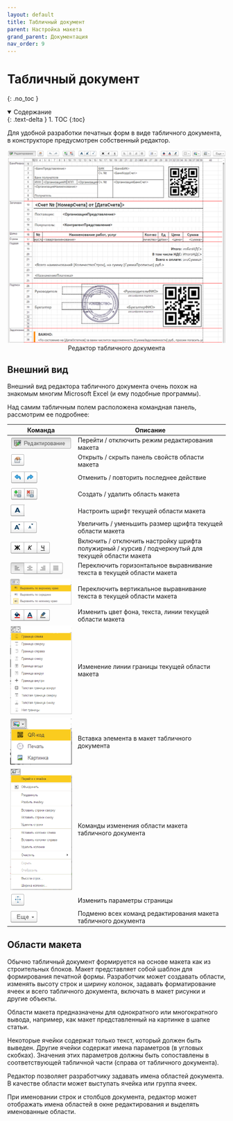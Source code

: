 ```yaml
---
layout: default
title: Табличный документ
parent: Настройка макета
grand_parent: Документация
nav_order: 9
--- 
```


# Табличный документ
{: .no_toc }

<details open markdown="block">
  <summary>
    Содержание
  </summary>
  {: .text-delta }
1. TOC
{:toc}
</details>

Для удобной разработки печатных форм в виде табличного документа, в конструкторе предусмотрен собственный редактор.

<p align="center">
    <a href="./../img/ch_02/48_tbl_1.png"><img src="./../img/ch_02/48_tbl_1.png" style="width:700px"></a>
    <br>Редактор табличного документа
</p>

## Внешний вид

Внешний вид редактора табличного документа очень похож на знакомым многим Microsoft Excel (и ему подобные программы). 

Над самим табличным полем расположена командная панель, рассмотрим ее подробнее:

| Команда | Описание |
|--|--|
| <img src="./../img/ch_02/49_tbl_cmnd1.png"> | Перейти / отключить режим редактирования макета |
| <img src="./../img/ch_02/50_tbl_cmnd2.png"> | Открыть / скрыть панель свойств области макета |
| <img src="./../img/ch_02/51_tbl_cmnd3.png"> | Отменить / повторить последнее действие |
| <img src="./../img/ch_02/52_tbl_cmnd4.png"> | Создать / удалить область макета |
| <img src="./../img/ch_02/53_tbl_cmnd5.png"> | Настроить шрифт текущей области макета |
| <img src="./../img/ch_02/54_tbl_cmnd6.png"> | Увеличить / уменьшить размер щрифта текущей области макета |
| <img src="./../img/ch_02/55_tbl_cmnd7.png"> | Включить / отключить настройку шрифта полужирный / курсив / подчеркнутый для текущей области макета |
| <img src="./../img/ch_02/56_tbl_cmnd8.png"> | Переключить горизонтальное выравнивание текста в текущей области макета |
| <img src="./../img/ch_02/57_tbl_cmnd9.png"> | Переключить вертикальное выравнивание текста в текущей области макета |
| <img src="./../img/ch_02/58_tbl_cmnd10.png"> | Изменить цвет фона, текста, линии текущей области макета |
| <img src="./../img/ch_02/59_tbl_cmnd11.png"> | Изменение линии границы текущей области макета |
| <img src="./../img/ch_02/60_tbl_cmnd12.png"> | Вставка элемента в макет табличного документа |
| <img src="./../img/ch_02/61_tbl_cmnd13.png"> | Команды изменения области макета табличного документа |
| <img src="./../img/ch_02/62_tbl_cmnd14.png"> | Изменить параметры страницы |
| <img src="./../img/ch_02/63_tbl_cmnd15.png"> | Подменю всех команд редактирования макета табличного документа |

## Области макета

Обычно табличный документ формируется на основе макета как из строительных блоков. Макет представляет собой шаблон для формирования печатной формы. Разработчик может создавать области, изменять высоту строк и ширину колонок, задавать форматирование ячеек и всего табличного документа, включать в макет рисунки и другие объекты.

Области макета предназначены для однократного или многократного вывода, например, как макет представленный на картинке в шапке статьи.

Некоторые ячейки содержат только текст, который должен быть выведен. Другие ячейки содержат имена параметров (в угловых скобках). Значения этих параметров должны быть сопоставлены в соответствующей табличной части (справа от табличного документа).

Редактор позволяет разработчику задавать имена областей документа. В качестве области может выступать ячейка или группа ячеек.

При именовании строк и столбцов документа, редактор может отображать имена областей в окне редактирования и выделять именованные области.